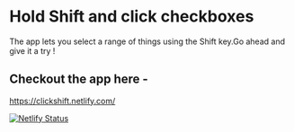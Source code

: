 # Hold Shift and click checkboxes

The app lets you select a range of things using the Shift key.Go ahead and give it a try !

## Checkout the app here -
https://clickshift.netlify.com/

[![Netlify Status](https://api.netlify.com/api/v1/badges/a5e460d4-d518-45bf-a52a-af392d3281a4/deploy-status)](https://app.netlify.com/sites/clickshift/deploys)
